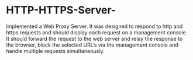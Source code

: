 # HTTP-HTTPS-Server-
Implemented a Web Proxy Server. It was designed to respond to http and https requests and should display each request on a management console. It should forward the request to the web server and relay the response to the browser, block the selected URL’s via the management console and handle multiple requests simultaneously. 
